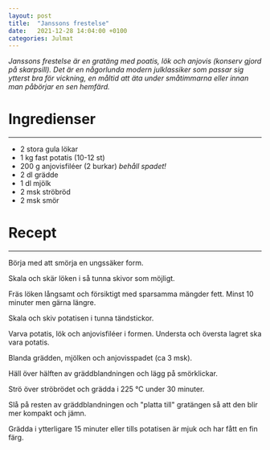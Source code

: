 ```yaml
---
layout: post
title:  "Janssons frestelse"
date:   2021-12-28 14:04:00 +0100
categories: Julmat
---
```


<em>
Janssons frestelse är en gratäng med poatis, lök och anjovis (konserv gjord på skarpsill).
Det är en någorlunda modern julklassiker som passar sig ytterst bra för vickning, en måltid att äta under småtimmarna eller innan man påbörjar en sen hemfärd.
</em>

# Ingredienser

---

- 2 stora gula lökar
- 1 kg fast potatis (10-12 st)
- 200 g anjovisfiléer (2 burkar) *behåll spadet!*
- 2 dl grädde
- 1 dl mjölk
- 2 msk ströbröd
- 2 msk smör

# Recept

---

Börja med att smörja en ungssäker form.

Skala och skär löken i så tunna skivor som möjligt.

Fräs löken långsamt och försiktigt med sparsamma mängder fett. Minst 10 minuter men gärna längre.

Skala och skiv potatisen i tunna tändstickor.

Varva potatis, lök och anjovisfiléer i formen. Understa och översta lagret ska vara potatis. 

Blanda grädden, mjölken och anjovisspadet (ca 3 msk).

Häll över hälften av gräddblandningen och lägg på smörklickar. 

Strö över ströbrödet och grädda i 225 °C under 30 minuter.

Slå på resten av gräddblandningen och "platta till" gratängen så att den blir mer kompakt och jämn.

Grädda i ytterligare 15 minuter eller tills potatisen är mjuk och har fått en fin färg. 
